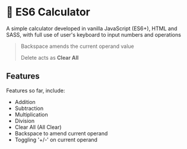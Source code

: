 # 🚀 ES6 Calculator

A simple calculator developed in vanilla JavaScript (ES6+), HTML and SASS, with full use of user's keyboard to input numbers and operations

> Backspace amends the current operand value
> 
> Delete acts as **Clear All**

## Features
Features so far, include:
- Addition
- Subtraction
- Multiplication
- Division
- Clear All (All Clear)
- Backspace to amend current operand
- Toggling '+/-' on current operand